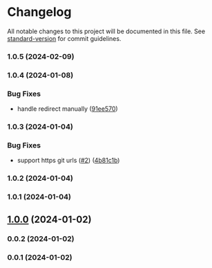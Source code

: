 # Changelog

All notable changes to this project will be documented in this file. See [standard-version](https://github.com/conventional-changelog/standard-version) for commit guidelines.

### 1.0.5 (2024-02-09)

### 1.0.4 (2024-01-08)


### Bug Fixes

* handle redirect manually ([91ee570](https://github.com/Kikobeats/github-generate-release/commit/91ee57033a6ee3c23e5e243441dfeb9aa29ccd43))

### 1.0.3 (2024-01-04)


### Bug Fixes

* support https git urls ([#2](https://github.com/Kikobeats/github-generate-release/issues/2)) ([4b81c1b](https://github.com/Kikobeats/github-generate-release/commit/4b81c1bf792649674711d2269b223fcee5aab77d))

### 1.0.2 (2024-01-04)

### 1.0.1 (2024-01-04)

## [1.0.0](https://github.com/Kikobeats/github-generate-release/compare/v0.0.2...v1.0.0) (2024-01-02)

### 0.0.2 (2024-01-02)

### 0.0.1 (2024-01-02)
